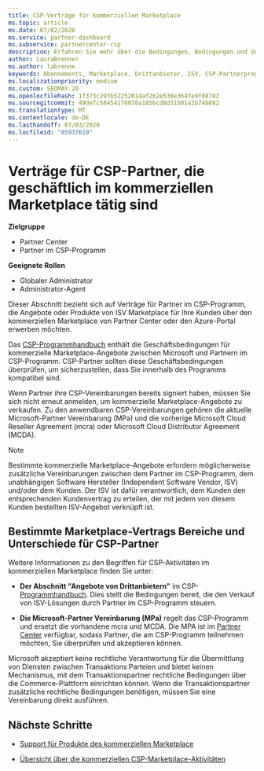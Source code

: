 ```yaml
---
title: CSP-Verträge für kommerziellen Marketplace
ms.topic: article
ms.date: 07/02/2020
ms.service: partner-dashboard
ms.subservice: partnercenter-csp
description: Erfahren Sie mehr über die Bedingungen, Bedingungen und Verträge für Abonnements von ISV-Produkten von Drittanbietern, die von CSP-Partnern im kommerziellen Marketplace erworben wurden.
author: LauraBrenner
ms.author: labrenne
keywords: Abonnements, Marketplace, Drittanbieter, ISV, CSP-Partnerprogramm, Verträge, verkaufen, kaufen,
ms.localizationpriority: medium
ms.custom: SEOMAY.20
ms.openlocfilehash: 1f373c29fb52252014af262e530e364fe9f08782
ms.sourcegitcommit: 49defc58454176078a185bcd8d31b01a2b74b882
ms.translationtype: MT
ms.contentlocale: de-DE
ms.lasthandoff: 07/03/2020
ms.locfileid: "85937619"
---
```

# <a name="contracts-for-csp-partners-doing-business-in-the-commercial-marketplace"></a>Verträge für CSP-Partner, die geschäftlich im kommerziellen Marketplace tätig sind

**Zielgruppe**

- Partner Center
- Partner im CSP-Programm

**Geeignete Rollen**

- Globaler Administrator
- Administrator-Agent

Dieser Abschnitt bezieht sich auf Verträge für Partner im CSP-Programm, die Angebote oder Produkte von ISV Marketplace für Ihre Kunden über den kommerziellen Marketplace von Partner Center oder den Azure-Portal erwerben möchten.

Das [CSP-Programmhandbuch](https://go.microsoft.com/fwlink/p/?LinkId=617100) enthält die Geschäftsbedingungen für kommerzielle Marketplace-Angebote zwischen Microsoft und Partnern im CSP-Programm. CSP-Partner sollten diese Geschäftsbedingungen überprüfen, um sicherzustellen, dass Sie innerhalb des Programms kompatibel sind.  

Wenn Partner ihre CSP-Vereinbarungen bereits signiert haben, müssen Sie sich nicht erneut anmelden, um kommerzielle Marketplace-Angebote zu verkaufen. Zu den anwendbaren CSP-Vereinbarungen gehören die aktuelle Microsoft-Partner Vereinbarung (MPa) und die vorherige Microsoft Cloud Reseller Agreement (mcra) oder Microsoft Cloud Distributor Agreement (MCDA).

>[!NOTE]
> Bestimmte kommerzielle Marketplace-Angebote erfordern möglicherweise zusätzliche Vereinbarungen zwischen dem Partner im CSP-Programm, dem unabhängigen Software Hersteller (Independent Software Vendor, ISV) und/oder dem Kunden. Der ISV ist dafür verantwortlich, dem Kunden den entsprechenden Kundenvertrag zu erteilen, der mit jedem von diesem Kunden bestellten ISV-Angebot verknüpft ist.

## <a name="specific-marketplace-contract-areas-and-distinctions-for-csp-partners"></a>Bestimmte Marketplace-Vertrags Bereiche und Unterschiede für CSP-Partner

Weitere Informationen zu den Begriffen für CSP-Aktivitäten im kommerziellen Marketplace finden Sie unter:

- **Der Abschnitt "Angebote von Drittanbietern"** im CSP- [Programmhandbuch](https://go.microsoft.com/fwlink/p/?LinkId=617100). Dies stellt die Bedingungen bereit, die den Verkauf von ISV-Lösungen durch Partner im CSP-Programm steuern.

- **Die Microsoft-Partner Vereinbarung (MPa)** regelt das CSP-Programm und ersetzt die vorhandene mcra und MCDA. Die MPA ist im [Partner Center](https://partner.microsoft.com/pcv/dashboard/overview) verfügbar, sodass Partner, die am CSP-Programm teilnehmen möchten, Sie überprüfen und akzeptieren können.
  
Microsoft akzeptiert keine rechtliche Verantwortung für die Übermittlung von Diensten zwischen Transaktions Parteien und bietet keinen Mechanismus, mit dem Transaktionspartner rechtliche Bedingungen über die Commerce-Plattform einrichten können. Wenn die Transaktionspartner zusätzliche rechtliche Bedingungen benötigen, müssen Sie eine Vereinbarung direkt ausführen.

## <a name="next-steps"></a>Nächste Schritte

- [Support für Produkte des kommerziellen Marketplace](csp-commercial-marketplace-support.md)

- [Übersicht über die kommerziellen CSP-Marketplace-Aktivitäten](csp-commercial-marketplace-overview.md)
